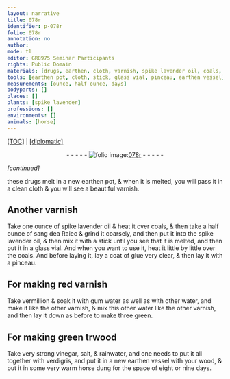 ```yaml
---
layout: narrative
title: 078r
identifier: p-078r
folio: 078r
annotation: no
author:
mode: tl
editor: GR8975 Seminar Participants
rights: Public Domain
materials: [drugs, earthen, cloth, varnish, spike lavender oil, coals, sang dea Raiec, glass, glue very clear, red varnish, vermillion, gum water, water, trwood, very strong vinegar, salt, rainwater, verdigris, wood, horse dung]
tools: [earthen pot, cloth, stick, glass vial, pinceau, earthen vessel]
measurements: [ounce, half ounce, days]
bodyparts: []
places: []
plants: [spike lavender]
professions: []
environments: []
animals: [horse]
---
```


 <p><a href="{{ site.baseurl }}/translation/">[TOC]</a> | <a href="{{ site.baseurl }}/texts/p-078r_tc/" target="_blank">[diplomatic]</a></p><div class="folio" align="center">- - - - - <a href="http://gallica.bnf.fr/ark:/12148/btv1b10500001g/f161.item" target="_blank"><img src="https://cu-mkp.github.io/2017-workshop-edition/assets/photo-icon.png" alt="folio image: " style="display:inline-block; margin-bottom:-3px;"/>078r</a> - - - - - </div>  
 
*[continued]*
  
these <span class="m">drugs</span> melt in a new <span class="tl"><span class="m">earthen</span> pot</span>, & when it is melted, you will pass it in a clean <span class="tl"><span class="m">cloth</span></span> & you will see a beautiful <span class="m">varnish</span>.
 
 
  

## Another <span class="m">varnish</span>

 
Take one <span class="ms">ounce</span> of <span class="m"><span class="pa">spike lavender</span> oil</span> & heat it over <span class="m">coals</span>, & then take a <span class="ms">half ounce</span> of <span class="m">sang d<span class="del">e</span><span class="add">a</span> Ra<span class="del">ie</span><span class="add">c</span></span> & grind it coarsely, and then put it into the <span class="m"><span class="pa">spike lavender</span> oil</span>, & then mix it with a <span class="tl">stick</span> until you see that it is melted, and then put it in a <span class="tl"><span class="m">glass</span> vial</span>. And when you want to use it, heat it little by little over the <span class="m">coals</span>. And before laying it, lay a coat of <span class="m">glue very clear</span>, & then lay it with a <span class="tl">pinceau</span>.
 
 
  

## For making <span class="m">red varnish</span>

 
Take <span class="m">vermillion</span> & soak it with <span class="m">gum water</span> as well as with other <span class="m">water</span>, and make it like the other <span class="m">varnish</span>, & mix this other <span class="m">water</span> like the other <span class="m">varnish</span>, and then lay it down as before <span class="del">to make three green</span>.
 
 
  

## For making green <span class="m"><span class="del">tr</span>wood</span>

 
Take <span class="m">very strong vinegar</span>, <span class="m">salt</span>, & <span class="m">rainwater</span>, and one needs to put it all together with <span class="m">verdigris</span>, and put it in a new <span class="tl"><span class="m">earthen</span> vessel</span> with your <span class="m">wood</span>, & put it in some very warm <span class="m"><span class="al">horse</span> dung</span> for the space of eight or nine <span class="ms"><span class="tmp">days</span></span>.
 
 